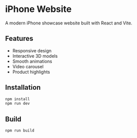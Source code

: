 # iPhone Website

A modern iPhone showcase website built with React and Vite.

## Features

- Responsive design
- Interactive 3D models
- Smooth animations
- Video carousel
- Product highlights

## Installation

```bash
npm install
npm run dev
```

## Build

```bash
npm run build
```